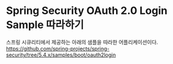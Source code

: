 # Spring Security OAuth 2.0 Login Sample 따라하기

스프링 시큐리티에서 제공하는 아래의 샘플을 따라한 어플리케이션이다.  
https://github.com/spring-projects/spring-security/tree/5.4.x/samples/boot/oauth2login
